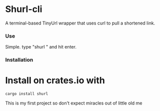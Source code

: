 # Shurl-cli
A terminal-based TinyUrl wrapper that uses curl to pull a shortened link.



### Use ###

Simple. type "shurl <PASTE URL HERE>" and hit enter. 


### Installation ###

# Install on crates.io with
```
cargo install shurl
```
This is my first project so don't expect miracles out of little old me

